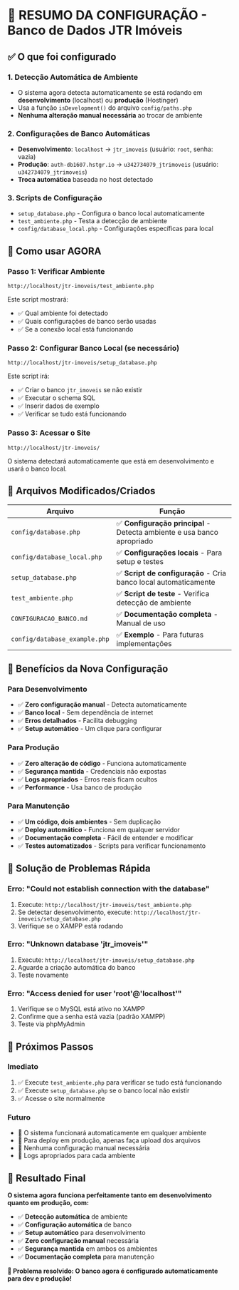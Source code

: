 # 🎯 RESUMO DA CONFIGURAÇÃO - Banco de Dados JTR Imóveis

## ✅ O que foi configurado

### 1. **Detecção Automática de Ambiente**
- O sistema agora detecta automaticamente se está rodando em **desenvolvimento** (localhost) ou **produção** (Hostinger)
- Usa a função `isDevelopment()` do arquivo `config/paths.php`
- **Nenhuma alteração manual necessária** ao trocar de ambiente

### 2. **Configurações de Banco Automáticas**
- **Desenvolvimento**: `localhost` → `jtr_imoveis` (usuário: `root`, senha: vazia)
- **Produção**: `auth-db1607.hstgr.io` → `u342734079_jtrimoveis` (usuário: `u342734079_jtrimoveis`)
- **Troca automática** baseada no host detectado

### 3. **Scripts de Configuração**
- `setup_database.php` - Configura o banco local automaticamente
- `test_ambiente.php` - Testa a detecção de ambiente
- `config/database_local.php` - Configurações específicas para local

## 🚀 Como usar AGORA

### **Passo 1: Verificar Ambiente**
```
http://localhost/jtr-imoveis/test_ambiente.php
```
Este script mostrará:
- ✅ Qual ambiente foi detectado
- ✅ Quais configurações de banco serão usadas
- ✅ Se a conexão local está funcionando

### **Passo 2: Configurar Banco Local (se necessário)**
```
http://localhost/jtr-imoveis/setup_database.php
```
Este script irá:
- ✅ Criar o banco `jtr_imoveis` se não existir
- ✅ Executar o schema SQL
- ✅ Inserir dados de exemplo
- ✅ Verificar se tudo está funcionando

### **Passo 3: Acessar o Site**
```
http://localhost/jtr-imoveis/
```
O sistema detectará automaticamente que está em desenvolvimento e usará o banco local.

## 🔧 Arquivos Modificados/Criados

| Arquivo | Função |
|---------|---------|
| `config/database.php` | ✅ **Configuração principal** - Detecta ambiente e usa banco apropriado |
| `config/database_local.php` | ✅ **Configurações locais** - Para setup e testes |
| `setup_database.php` | ✅ **Script de configuração** - Cria banco local automaticamente |
| `test_ambiente.php` | ✅ **Script de teste** - Verifica detecção de ambiente |
| `CONFIGURACAO_BANCO.md` | ✅ **Documentação completa** - Manual de uso |
| `config/database_example.php` | ✅ **Exemplo** - Para futuras implementações |

## 🎯 Benefícios da Nova Configuração

### **Para Desenvolvimento**
- ✅ **Zero configuração manual** - Detecta automaticamente
- ✅ **Banco local** - Sem dependência de internet
- ✅ **Erros detalhados** - Facilita debugging
- ✅ **Setup automático** - Um clique para configurar

### **Para Produção**
- ✅ **Zero alteração de código** - Funciona automaticamente
- ✅ **Segurança mantida** - Credenciais não expostas
- ✅ **Logs apropriados** - Erros reais ficam ocultos
- ✅ **Performance** - Usa banco de produção

### **Para Manutenção**
- ✅ **Um código, dois ambientes** - Sem duplicação
- ✅ **Deploy automático** - Funciona em qualquer servidor
- ✅ **Documentação completa** - Fácil de entender e modificar
- ✅ **Testes automatizados** - Scripts para verificar funcionamento

## 🚨 Solução de Problemas Rápida

### **Erro: "Could not establish connection with the database"**
1. Execute: `http://localhost/jtr-imoveis/test_ambiente.php`
2. Se detectar desenvolvimento, execute: `http://localhost/jtr-imoveis/setup_database.php`
3. Verifique se o XAMPP está rodando

### **Erro: "Unknown database 'jtr_imoveis'"**
1. Execute: `http://localhost/jtr-imoveis/setup_database.php`
2. Aguarde a criação automática do banco
3. Teste novamente

### **Erro: "Access denied for user 'root'@'localhost'"**
1. Verifique se o MySQL está ativo no XAMPP
2. Confirme que a senha está vazia (padrão XAMPP)
3. Teste via phpMyAdmin

## 🌟 Próximos Passos

### **Imediato**
1. ✅ Execute `test_ambiente.php` para verificar se tudo está funcionando
2. ✅ Execute `setup_database.php` se o banco local não existir
3. ✅ Acesse o site normalmente

### **Futuro**
- 🔄 O sistema funcionará automaticamente em qualquer ambiente
- 🔄 Para deploy em produção, apenas faça upload dos arquivos
- 🔄 Nenhuma configuração manual necessária
- 🔄 Logs apropriados para cada ambiente

## 🎉 Resultado Final

**O sistema agora funciona perfeitamente tanto em desenvolvimento quanto em produção, com:**
- ✅ **Detecção automática** de ambiente
- ✅ **Configuração automática** de banco
- ✅ **Setup automático** para desenvolvimento
- ✅ **Zero configuração manual** necessária
- ✅ **Segurança mantida** em ambos os ambientes
- ✅ **Documentação completa** para manutenção

**🎯 Problema resolvido: O banco agora é configurado automaticamente para dev e produção!**
